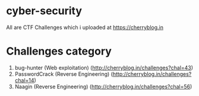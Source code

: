 # cyber-security
All are CTF Challenges which i uploaded at https://cherryblog.in
# Challenges category
1. bug-hunter (Web exploitation) (http://cherryblog.in/challenges?chal=43)
2. PasswordCrack (Reverse Engineering) (http://cherryblog.in/challenges?chal=14)
3. Naagin (Reverse Engineering) (http://cherryblog.in/challenges?chal=56)
